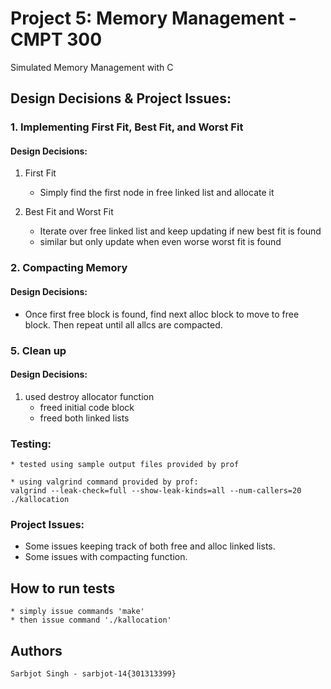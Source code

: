 # Project 5: Memory Management - CMPT 300

Simulated Memory Management with C



## Design Decisions & Project Issues:

### 1. Implementing First Fit, Best Fit, and Worst Fit

#### Design Decisions:
1. First Fit
    * Simply find the first node in free linked list and allocate it

2. Best Fit and Worst Fit
    * Iterate over free linked list and keep updating if new best fit is found
    * similar but only update when even worse worst fit is found

### 2. Compacting Memory

#### Design Decisions:

* Once first free block is found, find next alloc block to move to free block. Then repeat until all allcs are compacted.



### 5. Clean up
    
#### Design Decisions:
1. used destroy allocator function
    * freed initial code block
    * freed both linked lists

### Testing:

	* tested using sample output files provided by prof

	* using valgrind command provided by prof:
    valgrind --leak-check=full --show-leak-kinds=all --num-callers=20 ./kallocation


### Project Issues:
   * Some issues keeping track of both free and alloc linked lists. 
   * Some issues with compacting function. 

## How to run tests

	* simply issue commands 'make' 
	* then issue command './kallocation'


## Authors

    Sarbjot Singh - sarbjot-14{301313399}




